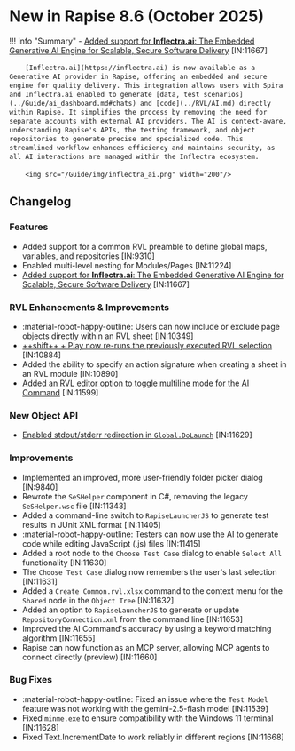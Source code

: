 # New in Rapise 8.6 (October 2025)

!!! info "Summary"
    - [Added support for **Inflectra.ai**: The Embedded Generative AI Engine for Scalable, Secure Software Delivery](../Guide/ai_dashboard.md#inflectraai) [IN:11667]

		[Inflectra.ai](https://inflectra.ai) is now available as a Generative AI provider in Rapise, offering an embedded and secure engine for quality delivery. This integration allows users with Spira and Inflectra.ai enabled to generate [data, test scenarios](../Guide/ai_dashboard.md#chats) and [code](../RVL/AI.md) directly within Rapise. It simplifies the process by removing the need for separate accounts with external AI providers. The AI is context-aware, understanding Rapise's APIs, the testing framework, and object repositories to generate precise and specialized code. This streamlined workflow enhances efficiency and maintains security, as all AI interactions are managed within the Inflectra ecosystem.

		<img src="/Guide/img/inflectra_ai.png" width="200"/>


## Changelog

### Features

- Added support for a common RVL preamble to define global maps, variables, and repositories [IN:9310]
- Enabled multi-level nesting for Modules/Pages [IN:11224]
- [Added support for **Inflectra.ai**: The Embedded Generative AI Engine for Scalable, Secure Software Delivery](../Guide/ai_dashboard.md#inflectraai) [IN:11667]

### RVL Enhancements & Improvements

- :material-robot-happy-outline: Users can now include or exclude page objects directly within an RVL sheet [IN:10349]
- [++shift++ + Play now re-runs the previously executed RVL selection](../Guide/playback.md#replay-rvl-selection) [IN:10884]
- Added the ability to specify an action signature when creating a sheet in an RVL module [IN:10890]
- [Added an RVL editor option to toggle multiline mode for the AI Command](../Guide/options_dialog.md#rvl-editor) [IN:11599]

### New Object API

- [Enabled stdout/stderr redirection in `Global.DoLaunch`](../Libraries/Global.md#dolaunch) [IN:11629]

### Improvements

- Implemented an improved, more user-friendly folder picker dialog [IN:9840]
- Rewrote the `SeSHelper` component in C#, removing the legacy `SeSHelper.wsc` file [IN:11343]
- Added a command-line switch to `RapiseLauncherJS` to generate test results in JUnit XML format [IN:11405]
- :material-robot-happy-outline: Testers can now use the AI to generate code while editing JavaScript (.js) files [IN:11415]
- Added a root node to the `Choose Test Case` dialog to enable `Select All` functionality [IN:11630]
- The `Choose Test Case` dialog now remembers the user's last selection [IN:11631]
- Added a `Create Common.rvl.xlsx` command to the context menu for the `Shared` node in the `Object Tree` [IN:11632]
- Added an option to `RapiseLauncherJS` to generate or update `RepositoryConnection.xml` from the command line [IN:11653]
- Improved the AI Command's accuracy by using a keyword matching algorithm [IN:11655]
- Rapise can now function as an MCP server, allowing MCP agents to connect directly (preview) [IN:11660]

### Bug Fixes

- :material-robot-happy-outline: Fixed an issue where the `Test Model` feature was not working with the gemini-2.5-flash model [IN:11539]
- Fixed `minme.exe` to ensure compatibility with the Windows 11 terminal [IN:11628]
- Fixed Text.IncrementDate to work reliably in different regions [IN:11668]
